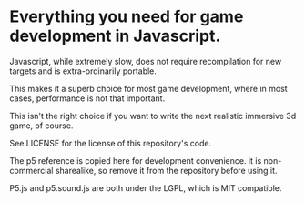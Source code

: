 # Everything you need for game development in Javascript.

Javascript, while extremely slow, does not require recompilation for new targets and is extra-ordinarily
portable.

This makes it a superb choice for most game development, where in most cases, performance is not that important.

This isn't the right choice if you want to write the next realistic immersive 3d game, of course.


See LICENSE for the license of this repository's code.

The p5 reference is copied here for development convenience. it is non-commercial sharealike, so remove it
from the repository before using it.

P5.js and p5.sound.js are both under the LGPL, which is MIT compatible.
